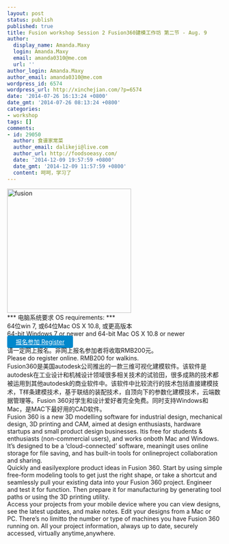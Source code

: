 ```yaml
---
layout: post
status: publish
published: true
title: Fusion workshop Session 2 Fusion360建模工作坊 第二节 - Aug. 9
author:
  display_name: Amanda.Maxy
  login: Amanda.Maxy
  email: amanda0310@me.com
  url: ''
author_login: Amanda.Maxy
author_email: amanda0310@me.com
wordpress_id: 6574
wordpress_url: http://xinchejian.com/?p=6574
date: '2014-07-26 16:13:24 +0800'
date_gmt: '2014-07-26 08:13:24 +0800'
categories:
- workshop
tags: []
comments:
- id: 29050
  author: 食谱家常菜
  author_email: dalikeji@live.com
  author_url: http://foodsoeasy.com/
  date: '2014-12-09 19:57:59 +0800'
  date_gmt: '2014-12-09 11:57:59 +0800'
  content: 呵呵，学习了
---
```

<p><a href="http://xinchejian.com/wp-content/uploads/2014/07/fusion.png"><img src="http://xinchejian.com/wp-content/uploads/2014/07/fusion-290x290.png" alt="fusion" width="290" height="290" class="aligncenter size-thumbnail wp-image-6548" /></a><br />
*** 电脑系统要求 OS requirements: ***<br />
64位win 7, 或64位Mac OS X 10.8, 或更高版本<br />
64-bit Windows 7 or newer and 64-bit Mac OS X 10.8 or newer<br />
<a style="background-color:#0088CC;color:white;border-radius:4px;cursor:pointer;font-size:14px;padding:6px 20px;" href="http://www.huodongxing.com/go/xcjfs3" target="_blank" title="立即报名">报名参加 Register</a><br />
请一定网上报名。非网上报名参加者将收取RMB200元。<br />
Please do register online. RMB200 for walkins.<br />
Fusion360是美国autodesk公司推出的一款三维可视化建模软件。该软件是autodesk在工业设计和机械设计领域很多相关技术的试验田，很多成熟的技术都被运用到其他autodesk的商业软件中。该软件中比较流行的技术包括直接建模技术，T样条建模技术，基于联结的装配技术，自顶向下的参数化建模技术，云端数据管理等。Fusion 360对学生和设计爱好者完全免费。同时支持Windows和Mac，是MAC下最好用的CAD软件。<br />
Fusion 360 is a new 3D modelling software for industrial design, mechanical design, 3D printing and CAM, aimed at design enthusiasts, hardware startups and small product design businesses. Itis free for students &amp; enthusiasts (non-commercial users), and works onboth Mac and Windows. It&rsquo;s designed to be a &lsquo;cloud-connected&rsquo; software, meaningit uses online storage for file saving, and has built-in tools for onlineproject collaboration and sharing.<br />
Quickly and easilyexplore product ideas in Fusion 360. Start by using simple free-form modeling tools to get just the right shape, or take a shortcut and seamlessly pull your existing data into your Fusion 360 project. Engineer and test it for function. Then prepare it for manufacturing by generating tool paths or using the 3D printing utility.<br />
Access your projects from your mobile device where you can view designs, see the latest updates, and make notes. Edit your designs from a Mac or PC. There&rsquo;s no limitto the number or type of machines you have Fusion 360 running on. All your project information, always up to date, securely accessed, virtually anytime,anywhere.</p>
